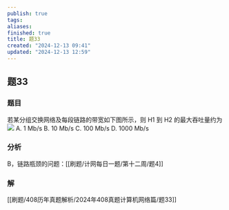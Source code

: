 ```yaml
---
publish: true
tags: 
aliases: 
finished: true
title: 题33
created: "2024-12-13 09:41"
updated: "2024-12-13 12:59"
---
```

## 题33
### 题目
若某分组交换网络及每段链路的带宽如下图所示，则 H1 到 H2 的最大吞吐量约为
![](https://img.hwenyi.live/202412132058152.webp)
A. 1 Mb/s
B. 10 Mb/s
C. 100 Mb/s
D. 1000 Mb/s
### 分析
B，链路瓶颈的问题：[[刷题/计网每日一题/第十二周/题4]]
### 解
[[刷题/408历年真题解析/2024年408真题计算机网络篇/题33]]
